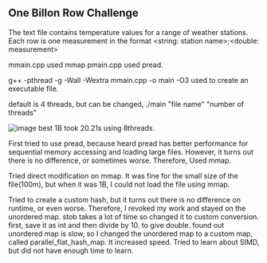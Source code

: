 ## One Billon Row Challenge
The text file contains temperature values for a range of weather stations. Each row is one measurement in the format <string: station name>;<double: measurement>

mmain.cpp used mmap
pmain.cpp used pread.

g++ -pthread -g -Wall -Wextra mmain.cpp -o main -O3 used to create an executable file.

default is 4 threads, but can be changed, ./main "file name" "number of threads"

![image](https://github.com/bu-cs447-2024-1s/one-billion-row-challenge-sirunde/assets/68354747/448bc580-becf-4dbf-900a-bd76ce34dc9a)
best 1B took 20.21s using 8threads.



First tried to use pread, because heard pread has better performance for sequential memory accessing and loading large files. However, it turns out there is no difference, or sometimes worse. Therefore, Used mmap.

Tried direct modification on mmap. It was fine for the small size of the file(100m), but when it was 1B, I could not load the file using mmap.

Tried to create a custom hash, but it turns out there is no difference on runtime, or even worse. Therefore, I revoked my work and stayed on the unordered map.
stob takes a lot of time so changed it to custom conversion. first, save it as int and then divide by 10. to give double.
found out unordered map is slow, so I changed the unordered map to a custom map, called parallel_flat_hash_map. It increased speed.
Tried to learn about SIMD, but did not have enough time to learn.
